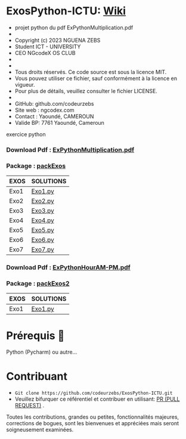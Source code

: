 # ExosPython-ICTU: [Wiki](https://github.com/codeurzebs/ExosPython-ICTU/wiki/EXERSICES)


 * projet python du pdf ExPythonMultiplication.pdf
 *
 * Copyright (c) 2023 NGUENA ZEBS
 * Student ICT - UNIVERSITY
 * CEO NGcodeX OS CLUB
 *
 *
 * Tous droits réservés. Ce code source est sous la licence MIT.
 * Vous pouvez utiliser ce fichier, sauf conformément à la licence en vigueur.
 * Pour plus de détails, veuillez consulter le fichier LICENSE.
 *
 * GitHub: github.com/codeurzebs
 * Site web : ngcodex.com
 * Contact : Yaoundé, CAMEROUN
 * Valide BP: 7761 Yaoundé, Cameroun


exercice python

### Download Pdf : [ExPythonMultiplication.pdf](https://github.com/codeurzebs/ExosPython-ICTU/blob/main/packExos/ExPythonMultiplication.pdf)
### Package : [packExos](https://github.com/codeurzebs/ExosPython-ICTU/tree/main/packExos)

| EXOS | SOLUTIONS |
|--|--|
| Exo1 | [Exo1.py](https://github.com/codeurzebs/ExosPython-ICTU/blob/main/packExos/Exo1.py) |
| Exo2 | [Exo2.py](https://github.com/codeurzebs/ExosPython-ICTU/blob/main/packExos/Exo2.py) |
| Exo3 | [Exo3.py](https://github.com/codeurzebs/ExosPython-ICTU/blob/main/packExos/Exo3.py) |
| Exo4 | [Exo4.py](https://github.com/codeurzebs/ExosPython-ICTU/blob/main/packExos/Exo4.py) |
| Exo5 | [Exo5.py](https://github.com/codeurzebs/ExosPython-ICTU/blob/main/packExos/Exo5.py) |
| Exo6 | [Exo6.py](https://github.com/codeurzebs/ExosPython-ICTU/blob/main/packExos/Exo6.py) |
| Exo7 | [Exo7.py](https://github.com/codeurzebs/ExosPython-ICTU/blob/main/packExos/Exo7.py) |


### Download Pdf : [ExPythonHourAM-PM.pdf](https://github.com/codeurzebs/ExosPython-ICTU/blob/main/packExos2/ExPythonHourAM-PM.pdf)
### Package : [packExos2](https://github.com/codeurzebs/ExosPython-ICTU/tree/main/packExos2)

| EXOS | SOLUTIONS |
|--|--|
| Exo1 | [Exo1.py](https://github.com/codeurzebs/ExosPython-ICTU/blob/main/packExos2/Exo1.py) |

# Prérequis 📝
Python (Pycharm) ou autre...
# Contribuant
* ``` Git clone https://github.com/codeurzebs/ExosPython-ICTU.git ```
* Veuillez bifurquer ce référentiel et contribuer en utilisant: [PR (PULL REQUEST)](https://github.com/codeurzebs/ExosPython-ICTU/pulls) .

Toutes les contributions, grandes ou petites, fonctionnalités majeures, corrections de bogues, sont les bienvenues et appréciées mais seront soigneusement examinées.

